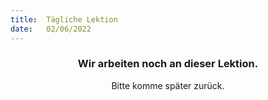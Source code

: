 ```yaml
---
title:  Tägliche Lektion
date:   02/06/2022
---
```


### <center>Wir arbeiten noch an dieser Lektion.</center>
<center>Bitte komme später zurück.</center>
